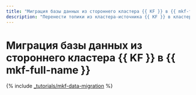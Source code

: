```yaml
---
title: "Миграция базы данных из стороннего кластера {{ KF }} в {{ mkf-full-name }}"
description: "Перенести топики из кластера-источника {{ KF }} в кластер-приемник {{ mkf-name }} можно с помощью встроенного в {{ mkf-full-name }} MirrorMaker-коннектора или с помощью утилиты MirrorMaker 2.0"
---
```


# Миграция базы данных из стороннего кластера {{ KF }} в {{ mkf-full-name }}

{% include [_tutorials/mkf-data-migration](../../_tutorials/dataplatform/mkf-data-migration.md) %}
